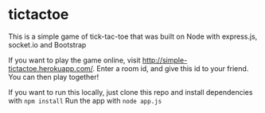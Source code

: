 # tictactoe
This is a simple game of tick-tac-toe that was built on Node with express.js, socket.io and Bootstrap

If you want to play the game online, visit http://simple-tictactoe.herokuapp.com/.
Enter a room id, and give this id to your friend. You can then play together!

If you want to run this locally, just clone this repo and install dependencies with `npm install`
Run the app with `node app.js`